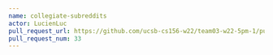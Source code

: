 ```yaml
---
name: collegiate-subreddits
actor: LucienLuc
pull_request_url: https://github.com/ucsb-cs156-w22/team03-w22-5pm-1/pull/33
pull_request_num: 33
---
```


